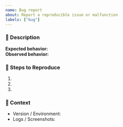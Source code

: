 ```yaml
---
name: Bug report
about: Report a reproducible issue or malfunction
labels: ["bug"]
---
```


### 🐛 Description
**Expected behavior:**  
**Observed behavior:**  

### 🔬 Steps to Reproduce
1.  
2.  
3.  

### 🧩 Context
- Version / Environment:  
- Logs / Screenshots:
